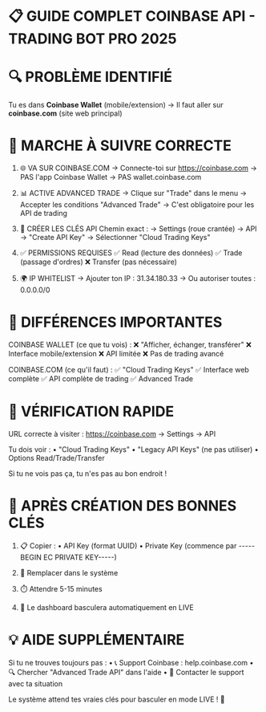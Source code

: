 📋 GUIDE COMPLET COINBASE API - TRADING BOT PRO 2025
==================================================

🔍 PROBLÈME IDENTIFIÉ
=====================
Tu es dans **Coinbase Wallet** (mobile/extension) 
→ Il faut aller sur **coinbase.com** (site web principal)

🎯 MARCHE À SUIVRE CORRECTE
===========================

1. 🌐 VA SUR COINBASE.COM
   → Connecte-toi sur https://coinbase.com
   → PAS l'app Coinbase Wallet
   → PAS wallet.coinbase.com

2. 📊 ACTIVE ADVANCED TRADE
   → Clique sur "Trade" dans le menu
   → Accepter les conditions "Advanced Trade"
   → C'est obligatoire pour les API de trading

3. 🔑 CRÉER LES CLÉS API
   Chemin exact :
   → Settings (roue crantée)
   → API
   → "Create API Key"
   → Sélectionner "Cloud Trading Keys"

4. ✅ PERMISSIONS REQUISES
   ✅ Read (lecture des données)
   ✅ Trade (passage d'ordres)
   ❌ Transfer (pas nécessaire)

5. 🌍 IP WHITELIST
   → Ajouter ton IP : 31.34.180.33
   → Ou autoriser toutes : 0.0.0.0/0

📱 DIFFÉRENCES IMPORTANTES
=========================

COINBASE WALLET (ce que tu vois) :
❌ "Afficher, échanger, transférer"
❌ Interface mobile/extension
❌ API limitée
❌ Pas de trading avancé

COINBASE.COM (ce qu'il faut) :
✅ "Cloud Trading Keys"
✅ Interface web complète
✅ API complète de trading
✅ Advanced Trade

🔧 VÉRIFICATION RAPIDE
======================

URL correcte à visiter :
https://coinbase.com → Settings → API

Tu dois voir :
• "Cloud Trading Keys"
• "Legacy API Keys" (ne pas utiliser)
• Options Read/Trade/Transfer

Si tu ne vois pas ça, tu n'es pas au bon endroit !

🚀 APRÈS CRÉATION DES BONNES CLÉS
=================================

1. 📋 Copier :
   • API Key (format UUID)
   • Private Key (commence par -----BEGIN EC PRIVATE KEY-----)

2. 🔄 Remplacer dans le système

3. ⏱️ Attendre 5-15 minutes

4. 🎉 Le dashboard basculera automatiquement en LIVE

💡 AIDE SUPPLÉMENTAIRE
======================

Si tu ne trouves toujours pas :
• 📞 Support Coinbase : help.coinbase.com
• 🔍 Chercher "Advanced Trade API" dans l'aide
• 📧 Contacter le support avec ta situation

Le système attend tes vraies clés pour basculer en mode LIVE ! 🚀
